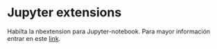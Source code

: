 # Jupyter extensions

Habilta la nbextension para Jupyter-notebook. Para mayor información entrar en este [link](https://jupyter-contrib-nbextensions.readthedocs.io/en/latest/install.html).
